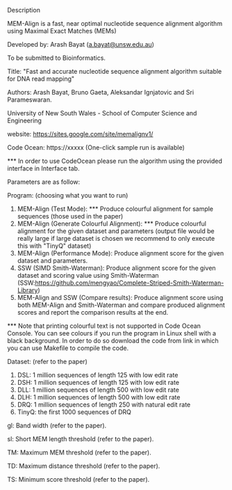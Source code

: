 Description

MEM-Align is a fast, near optimal nucleotide sequence alignment algorithm using Maximal Exact Matches (MEMs)

Developed by: Arash Bayat (a.bayat@unsw.edu.au)

To be submitted to Bioinformatics.

Title: "Fast and accurate nucleotide sequence alignment algorithm suitable for DNA read mapping"

Authors: Arash Bayat, Bruno Gaeta, Aleksandar Ignjatovic and Sri Parameswaran.

University of New South Wales - School of Computer Science and Engineering

website: https://sites.google.com/site/memalignv1/

Code Ocean: https://xxxxx (One-click sample run is available)


*** In order to use CodeOcean please run the algorithm using the provided interface in Interface tab.

Parameters are as follow:

Program: (choosing what you want to run)
 1. MEM-Align (Test Mode): *** Produce colourful alignment for sample sequences (those used in the paper)
 2. MEM-Align (Generate Colourful Alignment): *** Produce colourful alignment for the given dataset and parameters (output file would be really large if large dataset is chosen we recommend to only execute this with "TinyQ" dataset)
 3. MEM-Align (Performance Mode): Produce alignment score for the given dataset and parameters.
 4. SSW (SIMD Smith-Waterman): Produce alignment score for the given dataset and scoring value using Smith-Waterman (SSW:https://github.com/mengyao/Complete-Striped-Smith-Waterman-Library)
 5. MEM-Align and SSW (Compare results): Produce alignment score using both MEM-Align and Smith-Waterman and compare produced alignment scores and report the comparison results at the end.
 
*** Note that printing colourful text is not supported in Code Ocean Console. You can see colours if you run the program in Linux shell with a black background. In order to do so download the code from link in which you can use Makefile to compile the code.

Dataset: (refer to the paper)
 1. DSL: 1 million sequences of length 125 with low edit rate
 2. DSH: 1 million sequences of length 125 with low edit rate
 3. DLL: 1 million sequences of length 500 with low edit rate
 4. DLH: 1 million sequences of length 500 with low edit rate
 5. DRQ: 1 million sequences of length 250 with natural edit rate
 6. TinyQ: the first 1000 sequences of DRQ

gl: Band width (refer to the paper).

sl: Short MEM length threshold (refer to the paper).

TM: Maximum MEM threshold (refer to the paper).

TD: Maximum distance threshold (refer to the paper).

TS: Minimum score threshold (refer to the paper).
